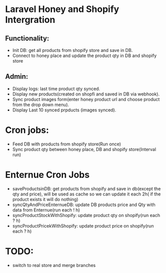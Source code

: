 # Laravel Honey and Shopify Intergration
## Functionality:
- Init DB: get all products from shopify store and save in DB.
- Connect to honey place and update the product qty in DB and shopify store
## Admin:
- Display logs: last time product qty synced.
- Display new products(created on shopfi and saved in DB via webhook).
- Sync product images form(enter honey product url and choose product from the drop down menu).
- Display Last 10 synced prpducts (images synced).


# Cron jobs:
- Feed DB with products from shopify store(Run once)
- Sync product qty between honey place, DB and shopify store(Interval run)


# Enternue Cron Jobs
- saveProductsinDB: get products from shopify and save in db(except the qty and price), will be used as cache
so we can update it each 2h( if the product exists it will do nothing)
- syncQtyAndPriceEnternueDB: update DB products price and Qty with data from Enternue(run each ! h)
- syncProductStockWithShopify: update product qty on shopify(run each ? h)
- syncProductPricekWithShopify: update product price on shopify(run each ? h)


# TODO:
- switch to real store and merge branches